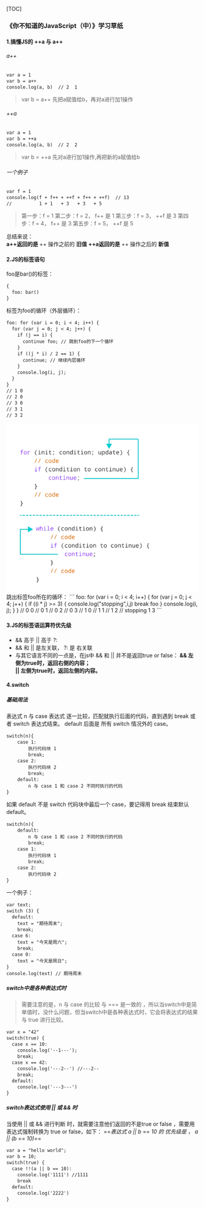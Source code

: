 [TOC]
### 《你不知道的JavaScript（中）》学习草纸
#### 1.搞懂JS的 ++a 与 a++
###### a++

```
var a = 1
var b = a++
console.log(a, b)  // 2  1
```
> var b = a++
> 先把a赋值给b，再对a进行加1操作

###### ++a

```
var a = 1
var b = ++a
console.log(a, b)  // 2  2
```
> var b = ++a
> 先对a进行加1操作,再把新的a赋值给b

###### 一个例子
```
var f = 1
console.log(f + f++ + ++f + f++ + ++f)  // 13
//          1 + 1   + 3   + 3   + 5
```
> 第一步：f = 1
> 第二步：f = 2， f++ 是 1 
> 第三步：f = 3， ++f 是 3
> 第四步：f = 4， f++ 是 3
> 第五步：f = 5， ++f 是 5

总结来说：  
**a++返回的是** ++ 操作之前的 **旧值**
  **++a返回的是** ++ 操作之后的  **新值**  


#### 2.JS的标签语句
foo是bar()的标签：
```
{
  foo: bar()
}
```
标签为foo的循环（外层循环）：
```
foo: for (var i = 0; i < 4; i++) {
  for (var j = 0; j < 4; j++) {
    if (j == i) {
      continue foo; // 跳到foo的下一个循环
    }
    if ((j * i) / 2 == 1) {
      continue; // 继续内层循环
    }
    console.log(i, j);
  }
}
// 1 0
// 2 0
// 3 0
// 3 1
// 3 2
```
<img src="../pictures/12.png"/>
跳出标签foo所在的循环：
```
foo: for (var i = 0; i < 4; i++) {
  for (var j = 0; j < 4; j++) {
    if ((i * j) >= 3) {
      console.log("stopping",i,j)
      break foo
    }
    console.log(i, j);
  }
}
// 0 0
// 0 1
// 0 2
// 0 3
// 1 0
// 1 1
// 1 2
// stopping 1 3
```

#### 3.JS的标签语运算符优先级
+ && 高于 || 高于 ?:
+ && 和 || 是左关联， ?: 是 右关联  
+ 与其它语言不同的一点是，在js中 && 和 || 并不是返回true or false：
  **&& 左侧为true时，返回右侧的内容；  
  || 左侧为true时，返回左侧的内容。**

#### 4.switch
##### 基础用法
表达式 n 与 case 表达式 逐一比较，匹配就执行后面的代码，直到遇到 break 或者 switch 表达式结束。 default 后面是 所有 switch 情况外的 case。
```
switch(n){
    case 1:
        执行代码块 1
        break;      
    case 2:      
        执行代码块 2      
        break;      
    default:
        n 与 case 1 和 case 2 不同时执行的代码
}
```
如果 default 不是 switch 代码块中最后一个 case，要记得用 break 结束默认 default。
```
switch(n){
    default:
        n 与 case 1 和 case 2 不同时执行的代码
        break;
    case 1:
        执行代码块 1
        break;      
    case 2:      
        执行代码块 2         
}
```
一个例子： 
```
var text;
switch (3) {
  default:
    text = "期待周末";
    break;
  case 6:
    text = "今天是周六";
    break;
  case 0:
    text = "今天是周日";
}
console.log(text) // 期待周末
```
##### switch中是各种表达式时
> 需要注意的是，n 与 case 的比较 与 === 是一致的 ，所以当switch中是简单值时，没什么问题，但当switch中是各种表达式时，它会将表达式的结果与 true 进行比较。 
```
var x = "42"
switch(true) {
  case x == 10:
    console.log('--1---');
    break;
  case x == 42:
    console.log('---2--') //---2--
    break;
  default:
    console.log('---3---')
}
```
##### switch表达式使用 || 或 && 时
当使用 || 或 && 进行判断 时，就需要注意他们返回的不是true or false ，需要用表达式强制转换为 true or false，如下： 
 ==*表达式  a || b == 10  的 优先级是 ， a || (b == 10)*==
 
```
var a = "hello world";
var b = 10;
switch(true) {
  case !!(a || b == 10):
    console.log('1111') //1111
    break
  default:
    console.log('2222')
}
```
